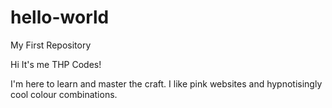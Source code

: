 # hello-world
My First Repository

Hi It's me THP Codes!

I'm here to learn and master the craft.
I like pink websites and hypnotisingly cool colour combinations.
